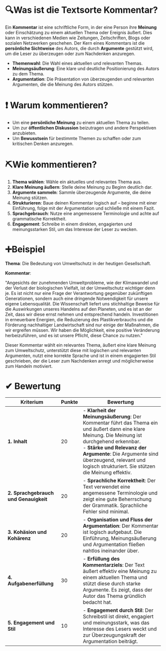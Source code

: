 # 🔍Was ist die Textsorte Kommentar?

Ein **Kommentar** ist eine schriftliche Form, in der eine Person ihre **Meinung** oder Einschätzung zu einem aktuellen Thema oder Ereignis äußert. Dies kann in verschiedenen Medien wie Zeitungen, Zeitschriften, Blogs oder sozialen Netzwerken geschehen. Der Kern eines Kommentars ist die **persönliche Sichtweise** des Autors, die durch **Argumente** gestützt wird, um die Leser zu überzeugen oder zum Nachdenken anzuregen.

- **Themenwahl**: Die Wahl eines aktuellen und relevanten Themas.
- **Meinungsäußerung**: Eine klare und deutliche Positionierung des Autors zu dem Thema.
- **Argumentation**: Die Präsentation von überzeugenden und relevanten Argumenten, die die Meinung des Autors stützen.

# ❗ Warum kommentieren?

- Um eine **persönliche Meinung** zu einem aktuellen Thema zu teilen.
- Um zur **öffentlichen Diskussion** beizutragen und andere Perspektiven anzubieten.
- Um **Bewusstsein** für bestimmte Themen zu schaffen oder zum kritischen Denken anzuregen.

# ⛏Wie kommentieren?

1. **Thema wählen**: Wähle ein aktuelles und relevantes Thema aus.
2. **Klare Meinung äußern**: Stelle deine Meinung zu Beginn deutlich dar.
3. **Argumente sammeln**: Sammle überzeugende Argumente, die deine Meinung stützen.
4. **Strukturieren**: Baue deinen Kommentar logisch auf – beginne mit einer Einführung, folge mit der Argumentation und schließe mit einem Fazit.
5. **Sprachgebrauch**: Nutze eine angemessene Terminologie und achte auf grammatische Korrektheit.
6. **Engagement**: Schreibe in einem direkten, engagierten und meinungsstarken Stil, um das Interesse der Leser zu wecken.

# ➕Beispiel

**Thema**: Die Bedeutung von Umweltschutz in der heutigen Gesellschaft.

**Kommentar**:

"Angesichts der zunehmenden Umweltprobleme, wie der Klimawandel und der Verlust der biologischen Vielfalt, ist der Umweltschutz wichtiger denn je. Es ist nicht nur eine Frage der Verantwortung gegenüber zukünftigen Generationen, sondern auch eine dringende Notwendigkeit für unsere eigene Lebensqualität. Die Wissenschaft liefert uns stichhaltige Beweise für die Auswirkungen unseres Handelns auf den Planeten, und es ist an der Zeit, dass wir diese ernst nehmen und entsprechend handeln. Investitionen in erneuerbare Energien, die Reduzierung des Plastikverbrauchs und die Förderung nachhaltiger Landwirtschaft sind nur einige der Maßnahmen, die wir ergreifen müssen. Wir haben die Möglichkeit, eine positive Veränderung herbeizuführen, und es ist unsere Pflicht, diese Chance zu nutzen."

Dieser Kommentar wählt ein relevantes Thema, äußert eine klare Meinung zum Umweltschutz, unterstützt diese mit logischen und relevanten Argumenten, nutzt eine korrekte Sprache und ist in einem engagierten Stil geschrieben, der die Leser zum Nachdenken anregt und möglicherweise zum Handeln motiviert.

# ✔ Bewertung
| Kriterium                             | Punkte | Bewertung                                                                                                                                                                                                                                                                                          |
| ------------------------------------- | ------ | -------------------------------------------------------------------------------------------------------------------------------------------------------------------------------------------------------------------------------------------------------------------------------------------------- |
| **1. Inhalt**                         | 20     | - **Klarheit der Meinungsäußerung**: Der Kommentar führt das Thema ein und äußert dann eine klare Meinung. Die Meinung ist durchgehend erkennbar.<br>- **Stärke und Relevanz der Argumente**: Die Argumente sind überzeugend, relevant und logisch strukturiert. Sie stützen die Meinung effektiv. |
| **2. Sprachgebrauch und Genauigkeit** | 20     | - **Sprachliche Korrektheit**: Der Text verwendet eine angemessene Terminologie und zeigt eine gute Beherrschung der Grammatik. Sprachliche Fehler sind minimal.                                                                                                                                   |
| **3. Kohäsion und Kohärenz**          | 20     | - **Organisation und Fluss der Argumentation**: Der Kommentar ist logisch aufgebaut. Die Einführung, Meinungsäußerung und Argumentation fließen nahtlos ineinander über.                                                                                                                           |
| **4. Aufgabenerfüllung**              | 30     | - **Erfüllung des Kommentarziels**: Der Text äußert effektiv eine Meinung zu einem aktuellen Thema und stützt diese durch starke Argumente. Es zeigt, dass der Autor das Thema gründlich bedacht hat.                                                                                              |
| **5. Engagement und Stil**            | 10     | - **Engagement durch Stil**: Der Schreibstil ist direkt, engagiert und meinungsstark, was das Interesse des Lesers weckt und zur Überzeugungskraft der Argumentation beiträgt.                                                                                                                     |